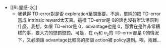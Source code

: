 - [[RL靈感-水]]
	- 我覺得 TD-error對是否 exploration至關重要。不過，單純的把 TD-error當成 intrinsic reward太天真。這樣 TD-error是 0的話也沒有辦法懲罰到什麼。我想，如果 TD-error是 0，advantage也是 0，那實在是件非常糟糕的事，要大力的懲罰懲罰。可是，在 $a_1$和 $a_2$的 TD-error都是 0的情況下，又必須讓 advantage比較高的那個 action被 policy選到。唉，兩難...